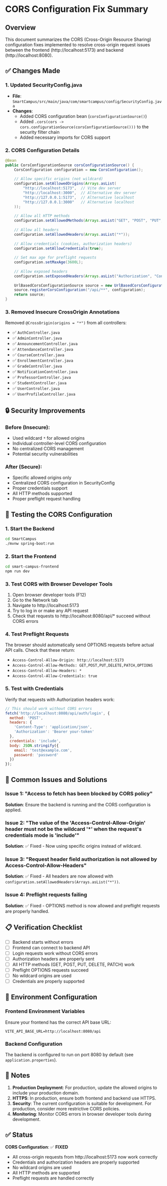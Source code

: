 # CORS Configuration Fix Summary

## Overview
This document summarizes the CORS (Cross-Origin Resource Sharing) configuration fixes implemented to resolve cross-origin request issues between the frontend (http://localhost:5173) and backend (http://localhost:8080).

## ✅ **Changes Made**

### 1. **Updated SecurityConfig.java**
- **File**: `SmartCampus/src/main/java/com/smartcampus/config/SecurityConfig.java`
- **Changes**:
  - Added CORS configuration bean (`corsConfigurationSource()`)
  - Added `.cors(cors -> cors.configurationSource(corsConfigurationSource()))` to the security filter chain
  - Added necessary imports for CORS support

### 2. **CORS Configuration Details**
```java
@Bean
public CorsConfigurationSource corsConfigurationSource() {
    CorsConfiguration configuration = new CorsConfiguration();
    
    // Allow specific origins (not wildcard)
    configuration.setAllowedOrigins(Arrays.asList(
        "http://localhost:5173",  // Vite dev server
        "http://localhost:3000",  // Alternative dev server
        "http://127.0.0.1:5173",  // Alternative localhost
        "http://127.0.0.1:3000"   // Alternative localhost
    ));
    
    // Allow all HTTP methods
    configuration.setAllowedMethods(Arrays.asList("GET", "POST", "PUT", "DELETE", "PATCH", "OPTIONS"));
    
    // Allow all headers
    configuration.setAllowedHeaders(Arrays.asList("*"));
    
    // Allow credentials (cookies, authorization headers)
    configuration.setAllowCredentials(true);
    
    // Set max age for preflight requests
    configuration.setMaxAge(3600L);
    
    // Allow exposed headers
    configuration.setExposedHeaders(Arrays.asList("Authorization", "Content-Type"));
    
    UrlBasedCorsConfigurationSource source = new UrlBasedCorsConfigurationSource();
    source.registerCorsConfiguration("/api/**", configuration);
    return source;
}
```

### 3. **Removed Insecure CrossOrigin Annotations**
Removed `@CrossOrigin(origins = "*")` from all controllers:
- ✅ `AuthController.java`
- ✅ `AdminController.java`
- ✅ `AnnouncementController.java`
- ✅ `AttendanceController.java`
- ✅ `CourseController.java`
- ✅ `EnrollmentController.java`
- ✅ `GradeController.java`
- ✅ `NotificationController.java`
- ✅ `ProfessorController.java`
- ✅ `StudentController.java`
- ✅ `UserController.java`
- ✅ `UserProfileController.java`

## 🔒 **Security Improvements**

### Before (Insecure):
- Used wildcard `*` for allowed origins
- Individual controller-level CORS configuration
- No centralized CORS management
- Potential security vulnerabilities

### After (Secure):
- Specific allowed origins only
- Centralized CORS configuration in SecurityConfig
- Proper credentials support
- All HTTP methods supported
- Proper preflight request handling

## 🧪 **Testing the CORS Configuration**

### 1. **Start the Backend**
```bash
cd SmartCampus
./mvnw spring-boot:run
```

### 2. **Start the Frontend**
```bash
cd smart-campus-frontend
npm run dev
```

### 3. **Test CORS with Browser Developer Tools**
1. Open browser developer tools (F12)
2. Go to the Network tab
3. Navigate to http://localhost:5173
4. Try to log in or make any API request
5. Check that requests to http://localhost:8080/api/* succeed without CORS errors

### 4. **Test Preflight Requests**
The browser should automatically send OPTIONS requests before actual API calls. Check that these return:
- `Access-Control-Allow-Origin: http://localhost:5173`
- `Access-Control-Allow-Methods: GET,POST,PUT,DELETE,PATCH,OPTIONS`
- `Access-Control-Allow-Headers: *`
- `Access-Control-Allow-Credentials: true`

### 5. **Test with Credentials**
Verify that requests with Authorization headers work:
```javascript
// This should work without CORS errors
fetch('http://localhost:8080/api/auth/login', {
  method: 'POST',
  headers: {
    'Content-Type': 'application/json',
    'Authorization': 'Bearer your-token'
  },
  credentials: 'include',
  body: JSON.stringify({
    email: 'test@example.com',
    password: 'password'
  })
});
```

## 🚨 **Common Issues and Solutions**

### Issue 1: "Access to fetch has been blocked by CORS policy"
**Solution**: Ensure the backend is running and the CORS configuration is applied.

### Issue 2: "The value of the 'Access-Control-Allow-Origin' header must not be the wildcard '*' when the request's credentials mode is 'include'"
**Solution**: ✅ Fixed - Now using specific origins instead of wildcard.

### Issue 3: "Request header field authorization is not allowed by Access-Control-Allow-Headers"
**Solution**: ✅ Fixed - All headers are now allowed with `configuration.setAllowedHeaders(Arrays.asList("*"))`.

### Issue 4: Preflight requests failing
**Solution**: ✅ Fixed - OPTIONS method is now allowed and preflight requests are properly handled.

## 📋 **Verification Checklist**

- [ ] Backend starts without errors
- [ ] Frontend can connect to backend API
- [ ] Login requests work without CORS errors
- [ ] Authorization headers are properly sent
- [ ] All HTTP methods (GET, POST, PUT, DELETE, PATCH) work
- [ ] Preflight OPTIONS requests succeed
- [ ] No wildcard origins are used
- [ ] Credentials are properly supported

## 🔧 **Environment Configuration**

### Frontend Environment Variables
Ensure your frontend has the correct API base URL:
```env
VITE_API_BASE_URL=http://localhost:8080/api
```

### Backend Configuration
The backend is configured to run on port 8080 by default (see `application.properties`).

## 📝 **Notes**

1. **Production Deployment**: For production, update the allowed origins to include your production domain.
2. **HTTPS**: In production, ensure both frontend and backend use HTTPS.
3. **Security**: The current configuration is suitable for development. For production, consider more restrictive CORS policies.
4. **Monitoring**: Monitor CORS errors in browser developer tools during development.

## ✅ **Status**

**CORS Configuration**: ✅ **FIXED**
- All cross-origin requests from http://localhost:5173 now work correctly
- Credentials and authorization headers are properly supported
- No wildcard origins are used
- All HTTP methods are supported
- Preflight requests are handled correctly 